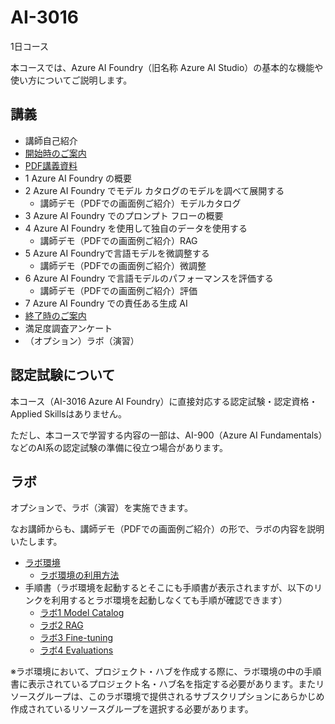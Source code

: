 # AI-3016

1日コース

本コースでは、Azure AI Foundry（旧名称 Azure AI Studio）の基本的な機能や使い方についてご説明します。

## 講義

- 講師自己紹介
- [開始時のご案内](../opening.md)
- [PDF講義資料](AI-3016-ai-foundry.pdf)
- 1 Azure AI Foundry の概要
- 2 Azure AI Foundry でモデル カタログのモデルを調べて展開する
  - 講師デモ（PDFでの画面例ご紹介）モデルカタログ
- 3 Azure AI Foundry でのプロンプト フローの概要
- 4 Azure AI Foundry を使用して独自のデータを使用する
  - 講師デモ（PDFでの画面例ご紹介）RAG
- 5 Azure AI Foundryで言語モデルを微調整する
  - 講師デモ（PDFでの画面例ご紹介）微調整
- 6 Azure AI Foundry で言語モデルのパフォーマンスを評価する
  - 講師デモ（PDFでの画面例ご紹介）評価
- 7 Azure AI Foundry での責任ある生成 AI
- [終了時のご案内](../closing-cloudslice.md)
- 満足度調査アンケート
- （オプション）ラボ（演習）

## 認定試験について

本コース（AI-3016 Azure AI Foundry）に直接対応する認定試験・認定資格・Applied Skillsはありません。

ただし、本コースで学習する内容の一部は、AI-900（Azure AI Fundamentals）などのAI系の認定試験の準備に役立つ場合があります。

## ラボ

オプションで、ラボ（演習）を実施できます。

なお講師からも、講師デモ（PDFでの画面例ご紹介）の形で、ラボの内容を説明いたします。

- [ラボ環境](https://esi.learnondemand.net/)
  - [ラボ環境の利用方法](../ラボ環境の利用方法.pdf)
- 手順書（ラボ環境を起動するとそこにも手順書が表示されますが、以下のリンクを利用するとラボ環境を起動しなくても手順が確認できます）
  - [ラボ1 Model Catalog](lab01.md)
  - [ラボ2 RAG](lab02.md)
  - [ラボ3 Fine-tuning](lab03.md)
  - [ラボ4 Evaluations](lab04.md)

※ラボ環境において、プロジェクト・ハブを作成する際に、ラボ環境の中の手順書に表示されているプロジェクト名・ハブ名を指定する必要があります。またリソースグループは、このラボ環境で提供されるサブスクリプションにあらかじめ作成されているリソースグループを選択する必要があります。
